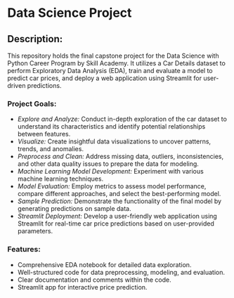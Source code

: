 # Data Science Project

## Description:

This repository holds the final capstone project for the Data Science with Python Career Program by Skill Academy. It utilizes a Car Details dataset to perform Exploratory Data Analysis (EDA), train and evaluate a model to predict car prices, and deploy a web application using Streamlit for user-driven predictions.


### Project Goals:

 - *Explore and Analyze:* Conduct in-depth exploration of the car dataset to understand its characteristics and identify potential relationships between features.
 - *Visualize:* Create insightful data visualizations to uncover patterns, trends, and anomalies.
 - *Preprocess and Clean:* Address missing data, outliers, inconsistencies, and other data quality issues to prepare the data for modeling.
 - *Machine Learning Model Development:* Experiment with various machine learning techniques.
 - *Model Evaluation:* Employ metrics to assess model performance, compare different approaches, and select the best-performing model.
 - *Sample Prediction:* Demonstrate the functionality of the final model by generating predictions on sample data.
 - *Streamlit Deployment:* Develop a user-friendly web application using Streamlit for real-time car price predictions based on user-provided parameters.


### Features:

 - Comprehensive EDA notebook for detailed data exploration.
 - Well-structured code for data preprocessing, modeling, and evaluation.
 - Clear documentation and comments within the code.
 - Streamlit app for interactive price prediction.
